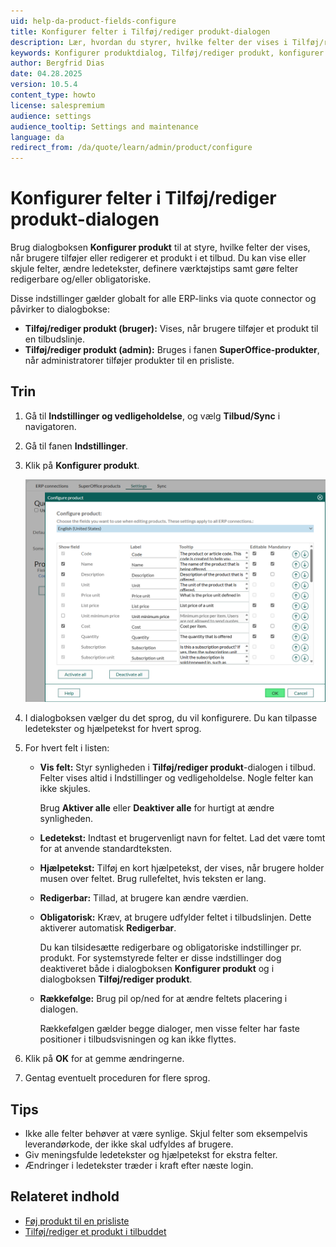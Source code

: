 ```yaml
---
uid: help-da-product-fields-configure
title: Konfigurer felter i Tilføj/rediger produkt-dialogen
description: Lær, hvordan du styrer, hvilke felter der vises i Tilføj/rediger produkt-dialogen, og hvordan de fungerer.
keywords: Konfigurer produktdialog, Tilføj/rediger produkt, konfigurer produkt, produktdialog, produktfelt, ledetekst, produkt, tilbud
author: Bergfrid Dias
date: 04.28.2025
version: 10.5.4
content_type: howto
license: salespremium
audience: settings
audience_tooltip: Settings and maintenance
language: da
redirect_from: /da/quote/learn/admin/product/configure
---
```


# Konfigurer felter i Tilføj/rediger produkt-dialogen

Brug dialogboksen **Konfigurer produkt** til at styre, hvilke felter der vises, når brugere tilføjer eller redigerer et produkt i et tilbud. Du kan vise eller skjule felter, ændre ledetekster, definere værktøjstips samt gøre felter redigerbare og/eller obligatoriske.

Disse indstillinger gælder globalt for alle ERP-links via quote connector og påvirker to dialogbokse:

* **Tilføj/rediger produkt (bruger):** Vises, når brugere tilføjer et produkt til en tilbudslinje.
* **Tilføj/rediger produkt (admin):** Bruges i fanen **SuperOffice-produkter**, når administratorer tilføjer produkter til en prisliste.

## Trin

1. Gå til **Indstillinger og vedligeholdelse**, og vælg <i class="ph ph-barcode" aria-label="Barcode icon"></i> **Tilbud/Sync** i navigatoren.

1. Gå til fanen **Indstillinger**.

1. Klik på **Konfigurer produkt**.

    ![Dialogboksen Konfigurer produkt -screenshot][img1]

1. I dialogboksen vælger du det sprog, du vil konfigurere. Du kan tilpasse ledetekster og hjælpetekst for hvert sprog.

1. For hvert felt i listen:

    * **Vis felt:** Styr synligheden i **Tilføj/rediger produkt**-dialogen i tilbud. Felter vises altid i Indstillinger og vedligeholdelse. Nogle felter kan ikke skjules.

        Brug **Aktiver alle** eller **Deaktiver alle** for hurtigt at ændre synligheden.

    * **Ledetekst:** Indtast et brugervenligt navn for feltet. Lad det være tomt for at anvende standardteksten.
    * **Hjælpetekst:** Tilføj en kort hjælpetekst, der vises, når brugere holder musen over feltet. Brug rullefeltet, hvis teksten er lang.
    * **Redigerbar:** Tillad, at brugere kan ændre værdien.
    * **Obligatorisk:** Kræv, at brugere udfylder feltet i tilbudslinjen. Dette aktiverer automatisk **Redigerbar**.

        Du kan tilsidesætte redigerbare og obligatoriske indstillinger pr. produkt. For systemstyrede felter er disse indstillinger dog deaktiveret både i dialogboksen **Konfigurer produkt** og i dialogboksen **Tilføj/rediger produkt**.

    * **Rækkefølge:** Brug pil op/ned <i class="ph ph-arrow-circle-up" aria-hidden="true"></i> <i class="ph ph-arrow-circle-down" aria-hidden="true"></i> for at ændre feltets placering i dialogen.

        Rækkefølgen gælder begge dialoger, men visse felter har faste positioner i tilbudsvisningen og kan ikke flyttes.

1. Klik på **OK** for at gemme ændringerne.

1. Gentag eventuelt proceduren for flere sprog.

## Tips

* Ikke alle felter behøver at være synlige. Skjul felter som eksempelvis leverandørkode, der ikke skal udfyldes af brugere.
* Giv meningsfulde ledetekster og hjælpetekst for ekstra felter.
* Ændringer i ledetekster træder i kraft efter næste login.

## Relateret indhold

* [Føj produkt til en prisliste][1]
* [Tilføj/rediger et produkt i tilbuddet][2]

<!-- Referenced links -->
[1]: price-list-and-products.md
[2]: ../../learn/quote/create.md#add-products

<!-- Referenced images -->
[img1]: ../../../../media/loc/en/sale/configure-product-dialog.png
